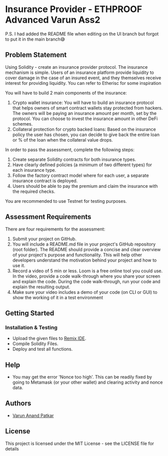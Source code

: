 # Insurance Provider - ETHPROOF Advanced Varun Ass2
P.S. I had added the README file when editing on the UI branch but forgot to put it in the main branch😅
## Problem Statement

Using Solidity - create an insurance provider protocol. The insurance mechanism is simple. Users of an insurance platform provide liquidity to cover damage in the case of an insured event, and they themselves receive interest for providing liquidity. You can refer to Etherisc for some inspiration

You will have to build 2 main components of the insurance:

1. Crypto wallet insurance: You will have to build an insurance protocol that helps owners of smart contract wallets stay protected from hackers. The owners will be paying an insurance amount per month, set by the protocol. You can choose to invest the insurance amount in other DeFi schemes.
2. Collateral protection for crypto backed loans: Based on the insurance policy the user has chosen, you can decide to give back the entire loan or % of the loan when the collateral value drops.

In order to pass the assessment, complete the following steps:

1. Create separate Solidity contracts for both insurance types.
2. Have clearly defined policies (a minimum of two different types) for each insurance type.
3. Follow the factory contract model where for each user, a separate insurance contract is deployed.
4. Users should be able to pay the premium and claim the insurance with the required checks.

You are recommended to use Testnet for testing purposes.

## Assessment Requirements

There are four requirements for the assessment:

1. Submit your project on GitHub.
2. You will include a README.md file in your project's GitHub repository (root folder). The README should provide a concise and clear overview of your project's purpose and functionality. This will help other developers understand the motivation behind your project and how to use it.
3. Record a video of 5 min or less. Loom is a free online tool you could use. In the video, provide a code walk-through where you share your screen and explain the code. During the code walk-through, run your code and explain the resulting output.
4. Make sure your video includes a demo of your code (on CLI or GUI) to show the working of it in a test environment

## Getting Started

### Installation & Testing

- Upload the given files to [Remix IDE](https://remix.ethereum.org/).
- Compile Solidity Files.
- Deploy and test all functions.

## Help

- You may get the error 'Nonce too high'. This can be readily fixed by going to Metamask (or your other wallet) and clearing activity and nonce data.

## Authors

- [Varun Anand Patkar](https://github.com/Varun-Patkar)

## License

This project is licensed under the MIT License - see the LICENSE file for details
